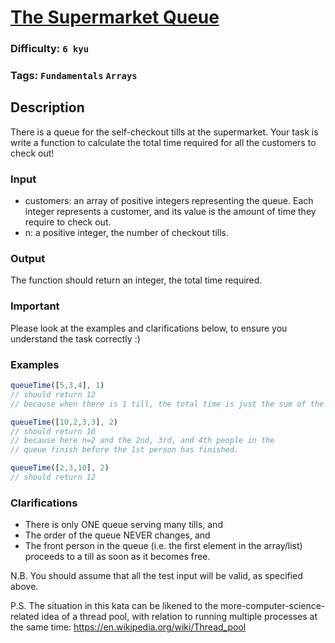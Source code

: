 # [The Supermarket Queue](https://www.codewars.com/kata/57b06f90e298a7b53d000a86)

### Difficulty: `6 kyu`

### Tags: `Fundamentals` `Arrays`

## Description

There is a queue for the self-checkout tills at the supermarket. Your task is write a function to calculate the total time required for all the customers to check out!

### Input

- customers: an array of positive integers representing the queue. Each integer represents a customer, and its value is the amount of time they require to check out.
- n: a positive integer, the number of checkout tills.

### Output
The function should return an integer, the total time required.

### Important
Please look at the examples and clarifications below, to ensure you understand the task correctly :)

### Examples

```js
queueTime([5,3,4], 1)
// should return 12
// because when there is 1 till, the total time is just the sum of the times

queueTime([10,2,3,3], 2)
// should return 10
// because here n=2 and the 2nd, 3rd, and 4th people in the 
// queue finish before the 1st person has finished.

queueTime([2,3,10], 2)
// should return 12
```

### Clarifications

- There is only ONE queue serving many tills, and
- The order of the queue NEVER changes, and
- The front person in the queue (i.e. the first element in the array/list) proceeds to a till as soon as it becomes free.

N.B. You should assume that all the test input will be valid, as specified above.

P.S. The situation in this kata can be likened to the more-computer-science-related idea of a thread pool, with relation to running multiple processes at the same time: https://en.wikipedia.org/wiki/Thread_pool